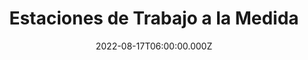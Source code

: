 ---
date: 2022-08-17T06:00:00.000Z
featured: true
imagen_intro: /v1660750207/BRL_b9gsh9.png
tags: []
title: Estaciones de Trabajo a la Medida
---